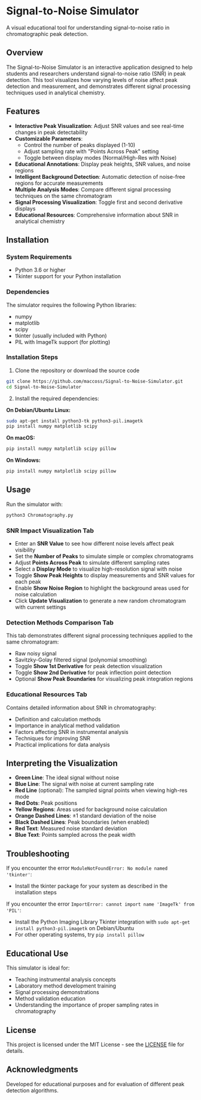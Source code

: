 # Signal-to-Noise Simulator

A visual educational tool for understanding signal-to-noise ratio in chromatographic peak detection.

## Overview

The Signal-to-Noise Simulator is an interactive application designed to help students and researchers understand signal-to-noise ratio (SNR) in peak detection. This tool visualizes how varying levels of noise affect peak detection and measurement, and demonstrates different signal processing techniques used in analytical chemistry.

## Features

- **Interactive Peak Visualization**: Adjust SNR values and see real-time changes in peak detectability
- **Customizable Parameters**: 
  - Control the number of peaks displayed (1-10)
  - Adjust sampling rate with "Points Across Peak" setting
  - Toggle between display modes (Normal/High-Res with Noise)
- **Educational Annotations**: Display peak heights, SNR values, and noise regions
- **Intelligent Background Detection**: Automatic detection of noise-free regions for accurate measurements
- **Multiple Analysis Modes**: Compare different signal processing techniques on the same chromatogram
- **Signal Processing Visualization**: Toggle first and second derivative displays
- **Educational Resources**: Comprehensive information about SNR in analytical chemistry

## Installation

### System Requirements

- Python 3.6 or higher
- Tkinter support for your Python installation

### Dependencies

The simulator requires the following Python libraries:
- numpy
- matplotlib
- scipy
- tkinter (usually included with Python)
- PIL with ImageTk support (for plotting)

### Installation Steps

1. Clone the repository or download the source code
```bash
git clone https://github.com/maccoss/Signal-to-Noise-Simulator.git
cd Signal-to-Noise-Simulator
```

2. Install the required dependencies:

**On Debian/Ubuntu Linux:**
```bash
sudo apt-get install python3-tk python3-pil.imagetk
pip install numpy matplotlib scipy
```

**On macOS:**
```bash
pip install numpy matplotlib scipy pillow
```

**On Windows:**
```bash
pip install numpy matplotlib scipy pillow
```

## Usage

Run the simulator with:

```bash
python3 Chromatography.py
```

### SNR Impact Visualization Tab

- Enter an **SNR Value** to see how different noise levels affect peak visibility
- Set the **Number of Peaks** to simulate simple or complex chromatograms
- Adjust **Points Across Peak** to simulate different sampling rates
- Select a **Display Mode** to visualize high-resolution signal with noise
- Toggle **Show Peak Heights** to display measurements and SNR values for each peak
- Enable **Show Noise Region** to highlight the background areas used for noise calculation
- Click **Update Visualization** to generate a new random chromatogram with current settings

### Detection Methods Comparison Tab

This tab demonstrates different signal processing techniques applied to the same chromatogram:
- Raw noisy signal
- Savitzky-Golay filtered signal (polynomial smoothing)
- Toggle **Show 1st Derivative** for peak detection visualization
- Toggle **Show 2nd Derivative** for peak inflection point detection
- Optional **Show Peak Boundaries** for visualizing peak integration regions

### Educational Resources Tab

Contains detailed information about SNR in chromatography:
- Definition and calculation methods
- Importance in analytical method validation
- Factors affecting SNR in instrumental analysis
- Techniques for improving SNR
- Practical implications for data analysis

## Interpreting the Visualization

- **Green Line**: The ideal signal without noise
- **Blue Line**: The signal with noise at current sampling rate
- **Red Line** (optional): The sampled signal points when viewing high-res mode
- **Red Dots**: Peak positions
- **Yellow Regions**: Areas used for background noise calculation
- **Orange Dashed Lines**: ±1 standard deviation of the noise
- **Black Dashed Lines**: Peak boundaries (when enabled)
- **Red Text**: Measured noise standard deviation
- **Blue Text**: Points sampled across the peak width

## Troubleshooting

If you encounter the error `ModuleNotFoundError: No module named 'tkinter'`:
- Install the tkinter package for your system as described in the installation steps

If you encounter the error `ImportError: cannot import name 'ImageTk' from 'PIL'`:
- Install the Python Imaging Library Tkinter integration with `sudo apt-get install python3-pil.imagetk` on Debian/Ubuntu
- For other operating systems, try `pip install pillow`

## Educational Use

This simulator is ideal for:
- Teaching instrumental analysis concepts
- Laboratory method development training
- Signal processing demonstrations
- Method validation education
- Understanding the importance of proper sampling rates in chromatography

## License

This project is licensed under the MIT License - see the [LICENSE](LICENSE) file for details.

## Acknowledgments

Developed for educational purposes and for evaluation of different peak detection algorithms.